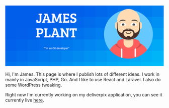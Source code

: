 ![Alt text](/Cover.png "James Plant Cover")

Hi, I'm James. This page is where I publish lots of different ideas. I work in mainly in JavaScript, PHP, Go. And I like to use React and Laravel. I also do some WordPress tweaking.

Right now I'm currently working on my deliverpix application, you can see it currently live [here](https://deliverpix.com "deliverpix").
